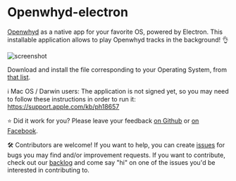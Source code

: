 # Openwhyd-electron

[Openwhyd](https://openwhyd.org) as a native app for your favorite OS, powered by Electron.
This installable application allows to play Openwhyd tracks in the background! 👌

![screenshot](docs/screenshot.png)

Download and install the file corresponding to your Operating System, from [that list](https://github.com/openwhyd/openwhyd-electron/releases).

ℹ️ Mac OS / Darwin users: The application is not signed yet, so you may need to follow these instructions in order to run it: https://support.apple.com/kb/ph18657

⭐️ Did it work for you? Please leave your feedback [on Github](https://github.com/openwhyd/openwhyd-electron/issues/6) or [on Facebook](https://www.messenger.com/t/openwhyd).

🛠 Contributors are welcome! If you want to help, you can create [issues](https://github.com/openwhyd/openwhyd-electron/issues) for bugs you may find and/or improvement requests. If you want to contribute, check out our [backlog](https://github.com/openwhyd/openwhyd-electron/projects/1) and come say "hi" on one of the issues you'd be interested in contributing to.
